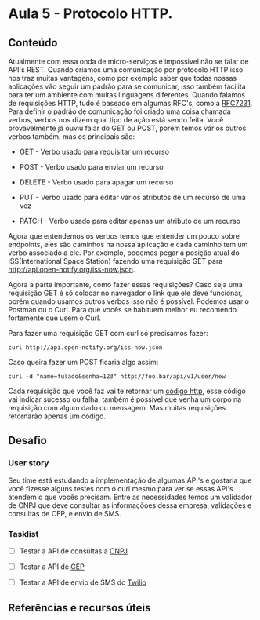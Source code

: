 # Aula 5 - Protocolo HTTP.

## Conteúdo

Atualmente com essa onda de micro-serviços é impossivel não se falar de API's REST. Quando criamos uma comunicação por protocolo HTTP isso nos traz muitas vantagens, como por exemplo saber que todas nossas aplicações vão seguir um padrão para se comunicar, isso também facilita para ter um ambiente com muitas linguagens diferentes.
Quando falamos de requisições HTTP, tudo é baseado em algumas RFC's, como a [RFC7231](https://tools.ietf.org/html/rfc7231). Para definir o padrão de comunicação foi criado uma coisa chamada verbos, verbos nos dizem qual tipo de ação está sendo feita.
Você provavelmente já ouviu falar do GET ou POST, porém temos vários outros verbos também, mas os principais são:

* GET - Verbo usado para requisitar um recurso

* POST - Verbo usado para enviar um recurso

* DELETE - Verbo usado para apagar um recurso

* PUT - Verbo usado para editar vários atributos de um recurso de uma vez

* PATCH - Verbo usado para editar apenas um atributo de um recurso

Agora que entendemos os verbos temos que entender um pouco sobre endpoints, eles são caminhos na nossa aplicação e cada caminho tem um verbo associado a ele. Por exemplo, podemos pegar a posição atual do ISS(International Space Station) fazendo uma requisição GET para http://api.open-notify.org/iss-now.json.

Agora a parte importante, como fazer essas requisições? Caso seja uma requisição GET é só colocar no navegador o link que ele deve funcionar, porém quando usamos outros verbos isso não é possível. Podemos usar o Postman ou o Curl. Para que vocês se habituem melhor eu recomendo fortemente que usem o Curl.

Para fazer uma requisição GET com curl só precisamos fazer:

`curl http://api.open-notify.org/iss-now.json`

Caso queira fazer um POST ficaria algo assim:

`curl -d "name=fulado&senha=123" http://foo.bar/api/v1/user/new`

Cada requisição que você faz vai te retornar um [código http](https://developer.mozilla.org/pt-BR/docs/Web/HTTP/Status), esse código vai indicar sucesso ou falha, também é possível que venha um corpo na requisição com algum dado ou mensagem. Mas muitas requisições retornarão apenas um código.

## Desafio

### User story

Seu time está estudando a implementação de algumas API's e gostaria que você fizesse alguns testes com o curl mesmo para ver se essas API's atendem o que vocês precisam. Entre as necessidades temos um validador de CNPJ que deve consultar as informaçõoes dessa empresa, validações e consultas de CEP, e envio de SMS.

### Tasklist

* [ ] Testar a API de consultas a [CNPJ](https://receitaws.com.br/api)

* [ ] Testar a API de [CEP](https://viacep.com.br/)

* [ ] Testar a API de envio de SMS do [Twilio](https://www.twilio.com/)

## Referências e recursos úteis

[]()
